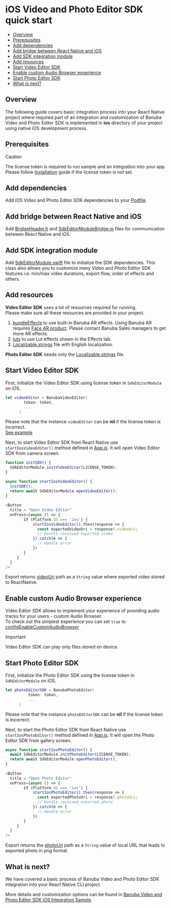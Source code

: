 # iOS Video and Photo Editor SDK quick start

- [Overview](#overview)
- [Prerequisites](#prerequisites)
- [Add dependencies](#add-dependencies)
- [Add bridge between React Native and iOS](#add-bridge-between-react-native-and-ios)
- [Add SDK integration module](#add-sdk-integration-module)
- [Add resources](#add-resources)
- [Start Video Editor SDK](#start-video-editor-sdk)
- [Enable custom Audio Browser experience](#enable-custom-audio-browser-experience)
- [Start Photo Editor SDK](#start-photo-editor-sdk)
- [What is next?](#what-is-next)
## Overview
The following guide covers basic integration process into your React Native project
where required part of an integration and customization of Banuba Video and Photo Editor SDK is implemented in **ios** directory of your project using native iOS development process.
## Prerequisites
> [!CAUTION]
> The license token is required to run sample and an integration into your app. Please follow [Installation](../README.md#Installation) guide if the license token is not set.  
## Add dependencies
Add iOS Video and Photo Editor SDK dependencies to your [Podfile](../ios/Podfile).
## Add bridge between React Native and iOS
Add [BridgeHeader.h](../ios/BridgeHeader.h) and [SdkEditorModuleBridge.m](../ios/SdkEditorModuleBridge.m) files for communication between React Native and iOS.
## Add SDK integration module
Add [SdkEditorModule.swift](../ios/SdkEditorModule.swift) file to initialize the SDK dependencies. This class also allows you to customize many Video and Photo Editor SDK features i.e. min/max video durations, export flow, order of effects and others.
## Add resources
**Video Editor SDK** uses a lot of resources required for running.  
Please make sure all these resources are provided in your project.
1. [bundleEffects](../ios/vesdkreactnativecliintegrationsample/bundleEffects) to use built-in Banuba AR effects. Using Banuba AR requires [Face AR product](https://docs.banuba.com/face-ar-sdk-v1). Please contact Banuba Sales managers to get more AR effects.
2. [luts](../ios/vesdkreactnativecliintegrationsample/luts) to use Lut effects shown in the Effects tab.
3. [Localizable.strings](../ios/Localizable.strings) file with English localization. 

**Photo Editor SDK** needs only the [Localizable.strings](../ios/Localizable.strings) file.
## Start Video Editor SDK
First, initialize the Video Editor SDK using license token in ```SdkEditorModule``` on iOS.
```swift
let videoEditor = BanubaVideoEditor(
        token: token,
        ...
      )
```
Please note that the instance  ```videoEditor``` can be **nil** if the license token is incorrect.  
[See example](../ios/SdkEditorModule.swift#L46)

Next, to start Video Editor SDK from React Native use ```startIosVideoEditor()``` method defined in [App.js](../App.js#L25).
It will open Video Editor SDK from camera screen.
```javascript
function initSDK() {
  SdkEditorModule.initVideoEditor(LICENSE_TOKEN);
}

async function startIosVideoEditor() {
  initSDK();
  return await SdkEditorModule.openVideoEditor();
}
       
<Button
  title = "Open Video Editor"
  onPress={async () => {
		if (Platform.OS === 'ios') {
			startIosVideoEditor().then(response => {
			  const exportedVideoUri = response?.videoUri;
			  // Handle received exported video
			}).catch(e => {
			  // Handle error
			})
		} 
     }
  }
/>
 ```
Export returns [videoUri](../App.js#L159) path as a ```String``` value where exported video stored to ReactNative.
## Enable custom Audio Browser experience
Video Editor SDK allows to implement your experience of providing audio tracks for your users - custom Audio Browser.  
To check out the simplest experience you can set ```true``` to [configEnableCustomAudioBrowser](../ios/AppDelegate.swift#L15)  
> [!IMPORTANT]
> Video Editor SDK can play only files stored on device.
## Start Photo Editor SDK
First, initialize the Photo Editor SDK using the license token in ```SdkEditorModule``` on iOS.
```swift
let photoEditorSDK = BanubaPhotoEditor(
          token: token,
          ...
      )
```
Please note that the instance ```photoEditorSDK``` can be **nil** if the license token is incorrect.

Next, to start the Photo Editor SDK from React Native use ```startIosPhotoEditor()``` method defined in [App.js](../App.js#L40).
It will open the Photo Editor SDK from gallery screen.
```javascript
async function startIosPhotoEditor() {
  await SdkEditorModule.initPhotoEditor(LICENSE_TOKEN);
  return await SdkEditorModule.openPhotoEditor();
}
       
<Button
  title = "Open Photo Editor"
  onPress={async () => {
		if (Platform.OS === 'ios') {
			startIosPhotoEditor().then(response => {
			  const exportedPhotoUri = response?.photoUri;
			  // Handle received exported photo
			}).catch(e => {
			  // Handle error
			})
		} 
     }
  }
/>
 ```
Export returns the [photoUri](../App.js#L131) path as a ```String``` value of local URL that leads to exported photo in png format.
## What is next?
We have covered a basic process of Banuba Video and Photo Editor SDK integration into your React Native CLI project.

More details and customization options can be found in [Banuba Video and Photo Editor SDK iOS Integration Sample](https://github.com/Banuba/ve-sdk-ios-integration-sample).